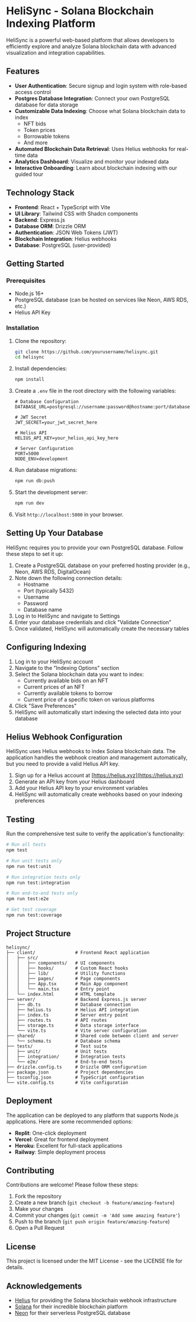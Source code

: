 # HeliSync - Solana Blockchain Indexing Platform

HeliSync is a powerful web-based platform that allows developers to efficiently explore and analyze Solana blockchain data with advanced visualization and integration capabilities.

## Features

- **User Authentication**: Secure signup and login system with role-based access control
- **Postgres Database Integration**: Connect your own PostgreSQL database for data storage
- **Customizable Data Indexing**: Choose what Solana blockchain data to index
  - NFT bids
  - Token prices
  - Borrowable tokens
  - And more
- **Automated Blockchain Data Retrieval**: Uses Helius webhooks for real-time data
- **Analytics Dashboard**: Visualize and monitor your indexed data
- **Interactive Onboarding**: Learn about blockchain indexing with our guided tour

## Technology Stack

- **Frontend**: React + TypeScript with Vite
- **UI Library**: Tailwind CSS with Shadcn components
- **Backend**: Express.js
- **Database ORM**: Drizzle ORM
- **Authentication**: JSON Web Tokens (JWT)
- **Blockchain Integration**: Helius webhooks
- **Database**: PostgreSQL (user-provided)

## Getting Started

### Prerequisites

- Node.js 16+
- PostgreSQL database (can be hosted on services like Neon, AWS RDS, etc.)
- Helius API Key

### Installation

1. Clone the repository:
   ```bash
   git clone https://github.com/yourusername/helisync.git
   cd helisync
   ```

2. Install dependencies:
   ```bash
   npm install
   ```

3. Create a `.env` file in the root directory with the following variables:
   ```env
   # Database Configuration
   DATABASE_URL=postgresql://username:password@hostname:port/database

   # JWT Secret
   JWT_SECRET=your_jwt_secret_here

   # Helius API
   HELIUS_API_KEY=your_helius_api_key_here
   
   # Server Configuration
   PORT=5000
   NODE_ENV=development
   ```

4. Run database migrations:
   ```bash
   npm run db:push
   ```

5. Start the development server:
   ```bash
   npm run dev
   ```

6. Visit `http://localhost:5000` in your browser.

## Setting Up Your Database

HeliSync requires you to provide your own PostgreSQL database. Follow these steps to set it up:

1. Create a PostgreSQL database on your preferred hosting provider (e.g., Neon, AWS RDS, DigitalOcean)
2. Note down the following connection details:
   - Hostname
   - Port (typically 5432)
   - Username
   - Password
   - Database name
3. Log in to HeliSync and navigate to Settings
4. Enter your database credentials and click "Validate Connection"
5. Once validated, HeliSync will automatically create the necessary tables

## Configuring Indexing

1. Log in to your HeliSync account
2. Navigate to the "Indexing Options" section
3. Select the Solana blockchain data you want to index:
   - Currently available bids on an NFT
   - Current prices of an NFT
   - Currently available tokens to borrow
   - Current price of a specific token on various platforms
4. Click "Save Preferences"
5. HeliSync will automatically start indexing the selected data into your database

## Helius Webhook Configuration

HeliSync uses Helius webhooks to index Solana blockchain data. The application handles the webhook creation and management automatically, but you need to provide a valid Helius API key.

1. Sign up for a Helius account at [https://helius.xyz](https://helius.xyz)
2. Generate an API key from your Helius dashboard
3. Add your Helius API key to your environment variables
4. HeliSync will automatically create webhooks based on your indexing preferences

## Testing

Run the comprehensive test suite to verify the application's functionality:

```bash
# Run all tests
npm test

# Run unit tests only
npm run test:unit

# Run integration tests only
npm run test:integration

# Run end-to-end tests only
npm run test:e2e

# Get test coverage
npm run test:coverage
```

## Project Structure

```
helisync/
├── client/               # Frontend React application
│   ├── src/
│   │   ├── components/   # UI components
│   │   ├── hooks/        # Custom React hooks
│   │   ├── lib/          # Utility functions
│   │   ├── pages/        # Page components
│   │   ├── App.tsx       # Main App component
│   │   └── main.tsx      # Entry point
│   └── index.html        # HTML template
├── server/               # Backend Express.js server
│   ├── db.ts             # Database connection
│   ├── helius.ts         # Helius API integration
│   ├── index.ts          # Server entry point
│   ├── routes.ts         # API routes
│   ├── storage.ts        # Data storage interface
│   └── vite.ts           # Vite server configuration
├── shared/               # Shared code between client and server
│   └── schema.ts         # Database schema
├── tests/                # Test suite
│   ├── unit/             # Unit tests
│   ├── integration/      # Integration tests
│   └── e2e/              # End-to-end tests
├── drizzle.config.ts     # Drizzle ORM configuration
├── package.json          # Project dependencies
├── tsconfig.json         # TypeScript configuration
└── vite.config.ts        # Vite configuration
```

## Deployment

The application can be deployed to any platform that supports Node.js applications. Here are some recommended options:

- **Replit**: One-click deployment
- **Vercel**: Great for frontend deployment
- **Heroku**: Excellent for full-stack applications
- **Railway**: Simple deployment process

## Contributing

Contributions are welcome! Please follow these steps:

1. Fork the repository
2. Create a new branch (`git checkout -b feature/amazing-feature`)
3. Make your changes
4. Commit your changes (`git commit -m 'Add some amazing feature'`)
5. Push to the branch (`git push origin feature/amazing-feature`)
6. Open a Pull Request

## License

This project is licensed under the MIT License - see the LICENSE file for details.

## Acknowledgements

- [Helius](https://helius.xyz) for providing the Solana blockchain webhook infrastructure
- [Solana](https://solana.com) for their incredible blockchain platform
- [Neon](https://neon.tech) for their serverless PostgreSQL database